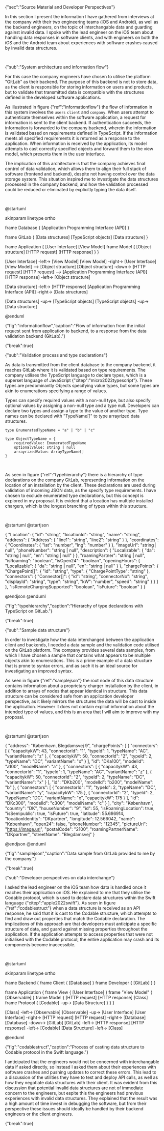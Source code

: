 {"sec":"Source Material and Developer Perspectives"}

In this section I present the information I have gathered from interviews at the company with their two engineering teams (iOS and Android), as well as the backend engineers, on the topic of interchangable data and guarding against invalid data. I spoke with the lead engineer on the iOS team about handling data responses in software clients, and with engineers on both the iOS and the Android team about experiences with software crashes caused by invalid data structures.

<br>

{"sub":"System architecture and information flow"}

For this case the company engineers have chosen to utilise the platform "GitLab" as their backend. The purpose of this backend is not to store data, as the client is responsible for storing information on users and products, but to validate that transmitted data is compatible with the structures defined in the developed software applications.

As illustrated in figure {"ref":"informationflow"} the flow of information in this system involves the `users` `client` and `company`. When users attempt to authenticate themselves within the software application, a request for information is sent to the client backend. If authentication succeeds, the information is forwarded to the company backend, wherein the information is validated based on requirements defined in TypeScript. If the information meets all specified requirements it is returned as a response to the application. When information is received by the application, its model attempts to cast correctly specified objects and forward them to the view model, which presents them in the user interface.

The implication of this architecture is that the company achieves final control of data validation, which allows them to align their full stack of software (frontend and backend), despite not having control over the data storage system. This situation inspired me to investigate the data structures processed in the company backend, and how the validation processed could be reduced or eliminated by explicitly typing the data itself.

<br>

@startuml

skinparam linetype ortho

<style>
componentDiagram {
    BackGroundColor transparent
    frame {
        BackGroundColor white
    }
    component {
        BackGroundColor white
    }
}
</style>

frame Database {
    [Application Programming Interface (API)]
}

frame GitLab {
    [Data structures]
    [TypeScript objects]
    [Data structure]
}

frame Application {
    [User Interface]
    [View Model]
    frame Model {
        [Object structure]
        [HTTP request]
        [HTTP response]
    }
}

[User Interface] -left-> [View Model]
[View Model] -right-> [User Interface] 
[View Model] --> [Object structure]
[Object structure] -down-> [HTTP request]
[HTTP request] --> [Application Programming Interface (API)]
[HTTP response] -left-> [Object structure]

[Data structure] -left-> [HTTP response]
[Application Programming Interface (API)] -right-> [Data structures]

[Data structures] -up-> [TypeScript objects]
[TypeScript objects] -up-> [Data structure]

@enduml

{"fig":"informationflow","caption":"Flow of information from the initial request sent from application to backend, to a response from the data validation backend (GitLab)."}

{"break":true}

{"sub":"Validation process and type declarations"}

As data is transmitted from the client database to the company backend, it reaches GitLab where it is validated based on type requirements. The company utilises the TypeScript language to declare types, which is a superset language of JavaScript {"citep":"micro2022typescript"}. These types are predominantly Objects specifying value types, but some types are akin to enumerations specifying a range of values.

Types can specify required values with a non-null type, but also specify optional values by assigning a non-null type and a type null. Developers can declare two types and assign a type to the value of another type. Type names can be declared with "TypeName[]" to type arrayrized data structures.

```
type EnumeratedTypeName = "a" | "b" | "c"
```
```
type ObjectTypeName = {
    requiredValue: EnumeratedTypeName
    optionalValue: string | null
    arrayrizedValue: ArrayTypeName[]
}
```

<br>

As seen in figure {"ref":"typehierarchy"}  there is a hierarchy of type declarations on the company GitLab, representing information on the location of an installation by the client. These declarations are used during validation of incoming JSON data, as the specify type requirements. I have chosen to exclude enumerated type declarations, but this concept is explored in my proposal. It is evident that a location has multiple installed chargers, which is the longest branching of types within this structure.

<br>

@startuml
@startjson

<style>
jsonDiagram {
    BackGroundColor transparent
    node {
        BackGroundColor white
    }
}
</style>

{
    "Location": {
        "id": "string",
        "locationId": "string",
        "name": "string",
        "address": {
            "Address": {
                "line1": "string",
                "line2": "string"
            }
        },
        "coordinates": {
            "Coordinates": {
                "lat": "number",
                "lng": "number"
            }
        },
        "imageUrl": "string | null",
        "phoneNumber": "string | null",
        "description": {
            "Localizable":  {
                "da": "string | null",
                "en": "string | null"
            }
        },
        "roamingPartner": "string | null",
        "isRoaming": "boolean",
        "isOpen24": "boolean",
        "openingHours": {
            "Localizable": {
                "da": "string | null",
                "en": "string | null"
            }
        },
        "chargePoints": {
            "ChargePoint[]": {
                "id": "string",
                "type": {
                    "ChargePointType": "string"
                },
                "connectors": {
                    "Connector[]": {
                        "id": "string",
                        "connectorNo": "string",
                        "displayId": "string",
                        "type": "string",
                        "kW": "number",
                        "speed": "string"
                    }
                }
            }
        },
        "isRemoteChargingSupported": "boolean",
        "isFuture": "boolean"
    }
}

@endjson
@enduml

{"fig":"typehierarchy","caption":"Hierarchy of type declarations with TypeScript on GitLab."}

{"break":true}

{"sub":"Sample data structure"}

In order to investigate how the data interchanged between the application client and backends, I needed a data sample and the validation code utilised on the GitLab platform. The company provides several data samples, from which I have chosen a sample that contains what appears to be multiple objects akin to enumerations. This is a prime example of a data structure that is prone to syntax errors, and as such it is an ideal source for investigating an improved syntax.

As seen in figure {"ref":"samplejson"} the root node of this data structure contains information about a proprietary charger installation by the client, in addition to arrays of nodes that appear identical in structure. This data structure can be considered safe from an application developer perspective, as it likely mirrors the structures the data will be cast to inside the application. However it does not contain explicit information about the intended type of values, and this is an area that I will aim to improve with my proposal.

<br>

@startuml
@startjson

<style>
jsonDiagram {
    BackGroundColor transparent
    node {
        BackGroundColor white
        highlight {
            BackGroundColor #ff9999
        }
    }
}
</style>

{
    "address": "København, Blegdamsvej 9",
    "chargePoints": [
        {
            "connectors": [
                {
                    "capacitykW": 43,
                    "connectorId": "1",
                    "typeId": 1,
                    "typeName": "AC",
                    "variantName": "z"
                },
                {
                    "capacitykW": 50,
                    "connectorId": "2",
                    "typeId": 2,
                    "typeName": "DC",
                    "variantName": "x"
                }
            ],
            "id": "DKa100",
            "modelId": "a100",
            "modelName": "a"
        },
        {
            "connectors": [
                {
                    "capacitykW": 43,
                    "connectorId": "1",
                    "typeId": 1,
                    "typeName": "AC",
                    "variantName": "z"
                },
                {
                    "capacitykW": 50,
                    "connectorId": "2",
                    "typeId": 2,
                    "typeName": "DC",
                    "variantName": "x"
                }
            ],
            "id": "DKb200",
            "modelId": "b200",
            "modelName": "b"
        },
        {
            "connectors": [
                {
                    "connectorId": "1",
                    "typeId": 2,
                    "typeName": "DC",
                    "variantName": "y",
                    "capacitykW": 175
                },
                {
                    "connectorId": "2",
                    "typeId": 2,
                    "typeName": "DC",
                    "variantName": "x",
                    "capacitykW": 175
                }
            ],
            "id": "DKc300",
            "modelId": "c300",
            "modelName": "c"
        }
    ],
    "city": "København",
    "country": "DK",
    "houseNumber": "9",
    "id": 55,
    "isRoamingLocation": true,
    "isSemipublic": true,
    "isFuture": true,
    "latitude": 55.696914,
    "locationIdentity": "DKpartner",
    "longitude": 12.566042,
    "name": "København",
    "open24": false,
    "phoneNumber": "12345",
    "pictureUrl": "https://image.url",
    "postalCode": "2100",
    "roamingPartnerName": "DKpartner",
    "streetName": "Blegdamsvej"
}

@endjson
@enduml

{"fig":"samplejson","caption":"Data sample from GitLab provided to me by the company."}

{"break":true}

{"sub":"Developer perspectives on data interchange"}

I asked the lead engineer on the iOS team how data is handled once it reaches their application on iOS. He explained to me that they utilise the Codable protocol, which is used to declare data structures within the Swift language {"citep":"apple2022swift"}. As seen in figure {"ref":"codablestruct"} when a data structure is received as an API response, he said that it is cast to the Codable structure, which attempts to find and draw out properties that match the Codable declaration. The implications of this approach are that developers must anticipate a specific structure of data, and guard against missing properties throughout the application. If the application attempts to access properties that were not initialised with the Codable protocol, the entire application may crash and its components become inaccessible.

<br>

@startuml

skinparam linetype ortho

<style>
componentDiagram {
    BackGroundColor transparent
    frame {
        BackGroundColor white
    }
    component {
        BackGroundColor white
    }
}
</style>

frame Backend {
    frame Client  {
        [Database]
    }
    frame Developer {
        [GitLab]
    }
}

frame Application {
    frame View {
        [User Interface]
    }
    frame "View Model" {
        [Observable]
    }
    frame Model {
        [HTTP request]
        [HTTP response]
        [Class]
        frame Protocol {
            [Codable] -up-> [Data Structure]
        }
    }
}

[Class] -left-> [Observable]
[Observable] -up-> [User Interface]
[User Interface] -right-> [HTTP request]
[HTTP request] -right-> [Database]
[Database] -down-> [GitLab]
[GitLab] -left-> [HTTP response]
[HTTP response] -left-> [Codable]
[Data Structure] -left-> [Class]

@enduml

{"fig":"codablestruct","caption":"Process of casting data structure to Codable protocol in the Swift language."}

I anticipated that the engineers would not be concerned with interchangable data if asked directly, so instead I asked them about their experiences with software crashes and pushing updates to correct these errors. This lead to a discussion of the utilities they have to test and deploy API calls, as well as how they negotiate data structures with their client. It was evident from this discussion that potential invalid data structures are not of immediate concern to the engineers, but espite this the engineers had previous experiences with invalid data structures. They explained that the result was a high amount of time invest in debugging the software, but from their perspective these issues should ideally be handled by their backend engineers or the client engineers.

{"break":true}